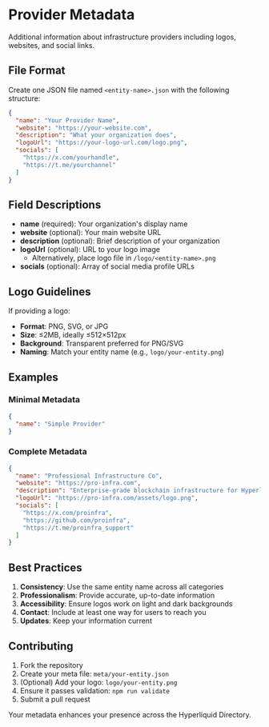 # Provider Metadata

Additional information about infrastructure providers including logos, websites, and social links.

## File Format

Create one JSON file named `<entity-name>.json` with the following structure:

```json
{
  "name": "Your Provider Name",
  "website": "https://your-website.com",
  "description": "What your organization does",
  "logoUrl": "https://your-logo-url.com/logo.png",
  "socials": [
    "https://x.com/yourhandle",
    "https://t.me/yourchannel"
  ]
}
```

## Field Descriptions

- **name** (required): Your organization's display name
- **website** (optional): Your main website URL
- **description** (optional): Brief description of your organization
- **logoUrl** (optional): URL to your logo image
  - Alternatively, place logo file in `/logo/<entity-name>.png`
- **socials** (optional): Array of social media profile URLs

## Logo Guidelines

If providing a logo:
- **Format**: PNG, SVG, or JPG
- **Size**: ≤2MB, ideally ≤512×512px
- **Background**: Transparent preferred for PNG/SVG
- **Naming**: Match your entity name (e.g., `logo/your-entity.png`)

## Examples

### Minimal Metadata
```json
{
  "name": "Simple Provider"
}
```

### Complete Metadata
```json
{
  "name": "Professional Infrastructure Co",
  "website": "https://pro-infra.com",
  "description": "Enterprise-grade blockchain infrastructure for Hyperliquid ecosystem",
  "logoUrl": "https://pro-infra.com/assets/logo.png",
  "socials": [
    "https://x.com/proinfra",
    "https://github.com/proinfra",
    "https://t.me/proinfra_support"
  ]
}
```

## Best Practices

1. **Consistency**: Use the same entity name across all categories
2. **Professionalism**: Provide accurate, up-to-date information
3. **Accessibility**: Ensure logos work on light and dark backgrounds
4. **Contact**: Include at least one way for users to reach you
5. **Updates**: Keep your information current

## Contributing

1. Fork the repository
2. Create your meta file: `meta/your-entity.json`
3. (Optional) Add your logo: `logo/your-entity.png`
4. Ensure it passes validation: `npm run validate`
5. Submit a pull request

Your metadata enhances your presence across the Hyperliquid Directory.